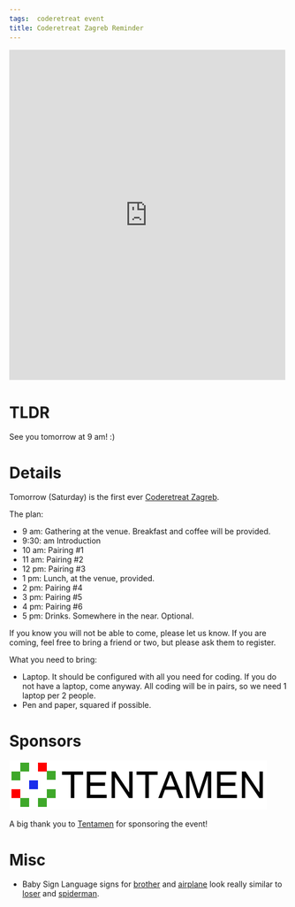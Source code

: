 ```yaml
---
tags:  coderetreat event
title: Coderetreat Zagreb Reminder
---
```

<iframe src="https://www.facebook.com/plugins/post.php?href=https%3A%2F%2Fwww.facebook.com%2Fmedia%2Fset%2F%3Fset%3Da.1706416389592081.1073741825.1706415746258812%26type%3D3&width=500" width="500" height="597" style="border:none;overflow:hidden" scrolling="no" frameborder="0" allowTransparency="true"></iframe>

# TLDR

See you tomorrow at 9 am! :)

# Details

Tomorrow (Saturday) is the first ever [Coderetreat Zagreb](/2014/11/06/coderetreat-zagreb.html).

The plan:

- 9 am: Gathering at the venue. Breakfast and coffee will be provided.
- 9:30: am Introduction
- 10 am: Pairing #1
- 11 am: Pairing #2
- 12 pm: Pairing #3
- 1 pm: Lunch, at the venue, provided.
- 2 pm: Pairing #4
- 3 pm: Pairing #5
- 4 pm: Pairing #6
- 5 pm: Drinks. Somewhere in the near. Optional.

If you know you will not be able to come, please let us know. If you are coming, feel free to bring a friend or two, but please ask them to register.

What you need to bring:

- Laptop. It should be configured with all you need for coding. If you do not have a laptop, come anyway. All coding will be in pairs, so we need 1 laptop per 2 people.
- Pen and paper, squared if possible.

# Sponsors

[![Tentamen](/assets/tentamen-logo.png "Tentamen")](https://www.tentamen.hr/)

A big thank you to [Tentamen](https://www.tentamen.hr/) for sponsoring the event!

# Misc

- Baby Sign Language signs for [brother](http://www.babysignlanguage.com/dictionary/b/brother/) and [airplane](http://www.babysignlanguage.com/dictionary/a/airplane/) look really similar to [loser](https://en.wikipedia.org/wiki/Loser_(hand_gesture)) and [spiderman](https://commons.wikimedia.org/wiki/File:New_York_City_Mayor_Mike_Bloomberg_at_Midtown_Comics2.jpg).
